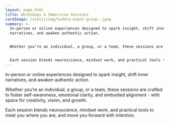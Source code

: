 ```yaml
---
layout: page.html
title: Workshops & Immersive Sessions
cardImage: /static/img/huddle-event-group-.jpeg
summary: >-
  In-person or online experiences designed to spark insight, shift inner
  narratives, and awaken authentic action.


  Whether you’re an individual, a group, or a team, these sessions are crafted to foster self-awareness, emotional clarity, and embodied alignment - with space for creativity, vision, and growth.


  Each session blends neuroscience, mindset work, and practical tools to meet you where you are, and move you forward with intention.
---
```

In-person or online experiences designed to spark insight, shift inner narratives, and awaken authentic action.

Whether you’re an individual, a group, or a team, these sessions are crafted to foster self-awareness, emotional clarity, and embodied alignment - with space for creativity, vision, and growth.

Each session blends neuroscience, mindset work, and practical tools to meet you where you are, and move you forward with intention.
